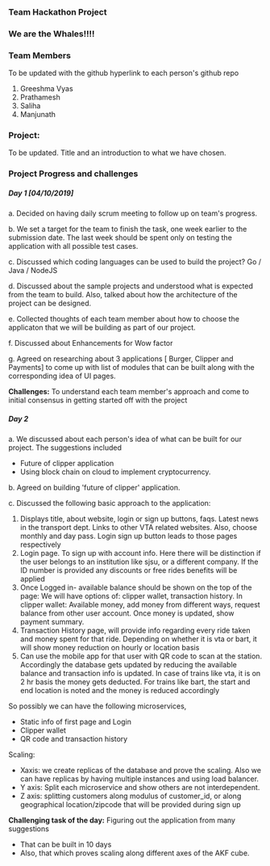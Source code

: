 ### Team Hackathon Project

### We are the Whales!!!!

### Team Members

To be updated with the github hyperlink to each person's github repo
 1. Greeshma Vyas
 2. Prathamesh
 3. Saliha
 4. Manjunath 

### Project: 
To be updated. Title and an introduction to what we have chosen.
    
### Project Progress and challenges

##### Day 1 [04/10/2019] 
a. Decided on having daily scrum meeting to follow up on team's progress. 

b. We set a target for the team to finish the task, one week earlier to the submission date. The last week should be spent only on testing the application with all possible test cases. 

c. Discussed which coding languages can be used to build the project? Go / Java / NodeJS

d. Discussed about the sample projects and understood what is expected from the team to build. Also, talked about how the architecture of the project can be designed.

e. Collected thoughts of each team member about how to choose the applicaton that we will be building as part of our project.
 
f. Discussed about Enhancements for Wow factor

g. Agreed on researching about 3 applications [ Burger, Clipper and Payments] to come up with list of modules that can be built along with the corresponding idea of UI pages. 

**Challenges:** To understand each team member's approach and come to initial consensus in getting started off with the project

##### Day 2 
a. We discussed about each person's idea of what can be built for our project. The suggestions included 
* Future of clipper application
* Using block chain on cloud to implement cryptocurrency.

b. Agreed on building 'future of clipper' application. 

c. Discussed the following basic approach to the application:

1. Displays title, about website, login or sign up buttons, faqs.
Latest news in the transport dept. Links to other VTA related websites. Also, choose monthly and day pass. Login sign up button leads to those pages respectively
2. Login page. To sign up with account info. Here there will be distinction if the user belongs to an institution like sjsu, or a different company. If the ID number is provided any discounts or free rides benefits will be applied
3. Once Logged in- available balance should be shown on the top of the page:
We will have options of: clipper wallet, transaction history.
In clipper wallet: Available money, add money from different ways, request balance from      other user account. Once money is updated, show payment summary.
4. Transaction History page, will provide info regarding every ride taken and money spent for that ride. Depending on whether it is vta or bart, it will show money reduction on hourly or location basis
5. Can use the mobile app for that user with QR code to scan at the station. Accordingly the database gets updated by reducing the available balance and transaction info is updated. In case of trains like vta, it is on 2 hr basis the money gets deducted. For trains like bart, the start and end location is noted and the money is reduced accordingly

So possibly we can have the following microservices,

* Static info of first page and Login
* Clipper wallet
* QR code and transaction history 

Scaling:
* Xaxis: we create replicas of the database and prove the scaling. Also we can have replicas by having multiple instances and using load balancer. 
* Y axis: Split each microservice and show others are not interdependent.
* Z axis: splitting customers along modulus of customer_id, or along geographical location/zipcode that will be provided during sign up


**Challenging task of the day:** 
Figuring out the application from many suggestions
* That can be built in 10 days 
* Also, that which proves scaling along different axes of the AKF cube.













